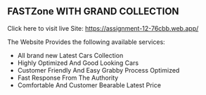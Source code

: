 ## FASTZone WITH GRAND COLLECTION

Click here to visit live Site: https://assignment-12-76cbb.web.app/

The Website Provides the following available services:
* All brand new Latest Cars Collection
* Highly Optimized And Good Looking Cars
* Customer Friendly And Easy Grabby Process Optimized
* Fast Response From The Authority
* Comfortable And Customer Bearable Latest Price